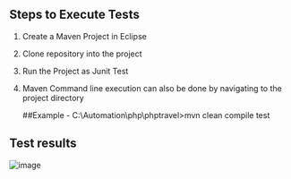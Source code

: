 ## Steps to Execute Tests

1. Create a Maven Project in Eclipse
2. Clone repository into the project
3. Run the Project as Junit Test
4. Maven Command line execution can also be done by navigating to the project directory
   
   ##Example - C:\Automation\php\phptravel>mvn clean compile test

## Test results
![image](https://user-images.githubusercontent.com/44649507/134857692-5b6ff7ca-7490-47da-a9a2-e1e16f0ee46b.png)
